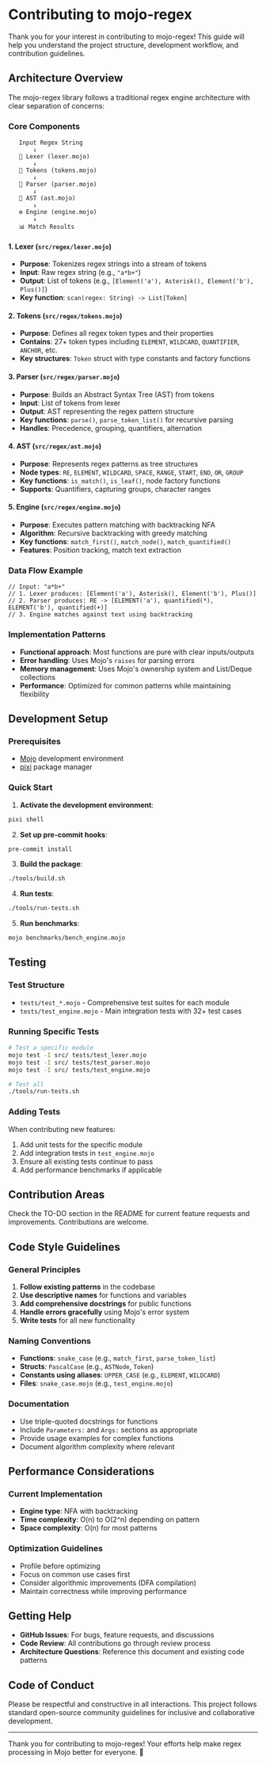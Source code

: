 # Contributing to mojo-regex

Thank you for your interest in contributing to mojo-regex! This guide will help you understand the project structure, development workflow, and contribution guidelines.

## Architecture Overview

The mojo-regex library follows a traditional regex engine architecture with clear separation of concerns:

### Core Components

```
   Input Regex String
       ↓
   📝 Lexer (lexer.mojo)
       ↓
   🔣 Tokens (tokens.mojo)
       ↓
   🌳 Parser (parser.mojo)
       ↓
   🎯 AST (ast.mojo)
       ↓
   ⚙️ Engine (engine.mojo)
       ↓
   📊 Match Results
```

#### 1. **Lexer** (`src/regex/lexer.mojo`)
- **Purpose**: Tokenizes regex strings into a stream of tokens
- **Input**: Raw regex string (e.g., `"a*b+"`)
- **Output**: List of tokens (e.g., `[Element('a'), Asterisk(), Element('b'), Plus()]`)
- **Key function**: `scan(regex: String) -> List[Token]`

#### 2. **Tokens** (`src/regex/tokens.mojo`)
- **Purpose**: Defines all regex token types and their properties
- **Contains**: 27+ token types including `ELEMENT`, `WILDCARD`, `QUANTIFIER`, `ANCHOR`, etc.
- **Key structures**: `Token` struct with type constants and factory functions

#### 3. **Parser** (`src/regex/parser.mojo`)
- **Purpose**: Builds an Abstract Syntax Tree (AST) from tokens
- **Input**: List of tokens from lexer
- **Output**: AST representing the regex pattern structure
- **Key functions**: `parse()`, `parse_token_list()` for recursive parsing
- **Handles**: Precedence, grouping, quantifiers, alternation

#### 4. **AST** (`src/regex/ast.mojo`)
- **Purpose**: Represents regex patterns as tree structures
- **Node types**: `RE`, `ELEMENT`, `WILDCARD`, `SPACE`, `RANGE`, `START`, `END`, `OR`, `GROUP`
- **Key functions**: `is_match()`, `is_leaf()`, node factory functions
- **Supports**: Quantifiers, capturing groups, character ranges

#### 5. **Engine** (`src/regex/engine.mojo`)
- **Purpose**: Executes pattern matching with backtracking NFA
- **Algorithm**: Recursive backtracking with greedy matching
- **Key functions**: `match_first()`, `match_node()`, `match_quantified()`
- **Features**: Position tracking, match text extraction

### Data Flow Example

```mojo
// Input: "a*b+"
// 1. Lexer produces: [Element('a'), Asterisk(), Element('b'), Plus()]
// 2. Parser produces: RE -> [ELEMENT('a'), quantified(*), ELEMENT('b'), quantified(+)]
// 3. Engine matches against text using backtracking
```

### Implementation Patterns

- **Functional approach**: Most functions are pure with clear inputs/outputs
- **Error handling**: Uses Mojo's `raises` for parsing errors
- **Memory management**: Uses Mojo's ownership system and List/Deque collections
- **Performance**: Optimized for common patterns while maintaining flexibility

## Development Setup

### Prerequisites
- [Mojo](https://docs.modular.com/mojo/) development environment
- [pixi](https://pixi.sh/) package manager

### Quick Start

1. **Activate the development environment**:
```bash
pixi shell
```

2. **Set up pre-commit hooks**:
```bash
pre-commit install
```

3. **Build the package**:
```bash
./tools/build.sh
```

4. **Run tests**:
```bash
./tools/run-tests.sh
```

5. **Run benchmarks**:
```bash
mojo benchmarks/bench_engine.mojo
```

## Testing

### Test Structure
- `tests/test_*.mojo` - Comprehensive test suites for each module
- `tests/test_engine.mojo` - Main integration tests with 32+ test cases

### Running Specific Tests
```bash
# Test a specific module
mojo test -I src/ tests/test_lexer.mojo
mojo test -I src/ tests/test_parser.mojo
mojo test -I src/ tests/test_engine.mojo

# Test all
./tools/run-tests.sh
```

### Adding Tests
When contributing new features:
1. Add unit tests for the specific module
2. Add integration tests in `test_engine.mojo`
3. Ensure all existing tests continue to pass
4. Add performance benchmarks if applicable

## Contribution Areas
Check the TO-DO section in the README for current feature requests and improvements. Contributions are welcome.

## Code Style Guidelines

### General Principles
1. **Follow existing patterns** in the codebase
2. **Use descriptive names** for functions and variables
3. **Add comprehensive docstrings** for public functions
4. **Handle errors gracefully** using Mojo's error system
5. **Write tests** for all new functionality

### Naming Conventions
- **Functions**: `snake_case` (e.g., `match_first`, `parse_token_list`)
- **Structs**: `PascalCase` (e.g., `ASTNode`, `Token`)
- **Constants using aliases**: `UPPER_CASE` (e.g., `ELEMENT`, `WILDCARD`)
- **Files**: `snake_case.mojo` (e.g., `test_engine.mojo`)

### Documentation
- Use triple-quoted docstrings for functions
- Include `Parameters:` and `Args:` sections as appropriate
- Provide usage examples for complex functions
- Document algorithm complexity where relevant

## Performance Considerations

### Current Implementation
- **Engine type**: NFA with backtracking
- **Time complexity**: O(n) to O(2^n) depending on pattern
- **Space complexity**: O(n) for most patterns

### Optimization Guidelines
- Profile before optimizing
- Focus on common use cases first
- Consider algorithmic improvements (DFA compilation)
- Maintain correctness while improving performance

## Getting Help

- **GitHub Issues**: For bugs, feature requests, and discussions
- **Code Review**: All contributions go through review process
- **Architecture Questions**: Reference this document and existing code patterns

## Code of Conduct

Please be respectful and constructive in all interactions. This project follows standard open-source community guidelines for inclusive and collaborative development.

---

Thank you for contributing to mojo-regex! Your efforts help make regex processing in Mojo better for everyone. 🙏
